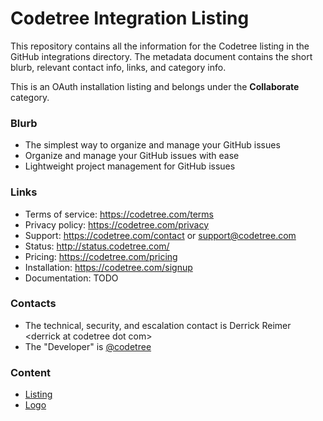 # Codetree Integration Listing

This repository contains all the information for the Codetree listing in the
GitHub integrations directory. The metadata document contains the short blurb,
relevant contact info, links, and category info.

This is an OAuth installation listing and belongs under the **Collaborate** category.

### Blurb

- The simplest way to organize and manage your GitHub issues
- Organize and manage your GitHub issues with ease
- Lightweight project management for GitHub issues

### Links

- Terms of service: https://codetree.com/terms
- Privacy policy: https://codetree.com/privacy
- Support: https://codetree.com/contact or support@codetree.com
- Status: http://status.codetree.com/
- Pricing: https://codetree.com/pricing
- Installation: https://codetree.com/signup
- Documentation: TODO

### Contacts

- The technical, security, and escalation contact is Derrick Reimer &lt;derrick at codetree dot com&gt;
- The "Developer" is [@codetree](https://github.com/codetree)

### Content

- [Listing](https://github.com/codetree/integration-listing/blob/master/listing.md)
- [Logo](https://github.com/codetree/integration-listing/blob/master/logo.png)
